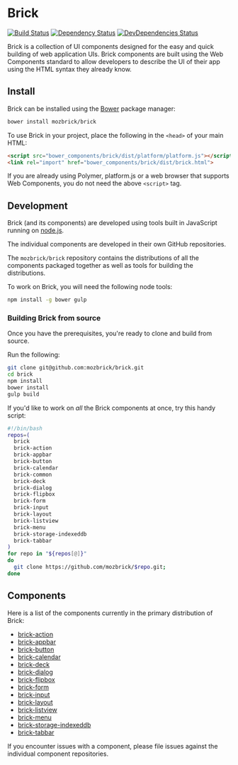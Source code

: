 # Brick


[![Build Status](http://img.shields.io/travis/mozbrick/brick.svg?style=flat)](https://travis-ci.org/mozbrick/brick)
[![Dependency Status](http://img.shields.io/david/mozbrick/brick.svg?style=flat)](https://david-dm.org/mozbrick/brick)
[![DevDependencies Status](http://img.shields.io/david/dev/mozbrick/brick.svg?style=flat)](https://david-dm.org/mozbrick/brick#info=devDependencies)


Brick is a collection of UI components designed for the easy and quick building of web application UIs. Brick components are built using the Web Components standard to allow developers to describe the UI of their app using the HTML syntax they already know.

## Install

Brick can be installed using the [Bower](http://bower.io) package manager:

```sh
bower install mozbrick/brick
```

To use Brick in your project, place the following in the `<head>` of your main HTML:

```html
<script src="bower_components/brick/dist/platform/platform.js"></script>
<link rel="import" href="bower_components/brick/dist/brick.html">
```

If you are already using Polymer, platform.js or a web browser that supports Web Components, you do not need the above `<script>` tag.

## Development

Brick (and its components) are developed using tools built in JavaScript running on [node.js](http://nodejs.org/download/).

The individual components are developed in their own GitHub repositories.

The `mozbrick/brick` repository contains the distributions of all the components packaged together as well as tools for building the distributions.

To work on Brick, you will need the following node tools:

```bash
npm install -g bower gulp
```

### Building Brick from source

Once you have the prerequisites, you're ready to clone and build from source.

Run the following:

```bash
git clone git@github.com:mozbrick/brick.git
cd brick
npm install
bower install
gulp build
```

If you'd like to work on *all* the Brick components at once, try this handy script:

```bash
#!/bin/bash
repos=(
  brick
  brick-action
  brick-appbar
  brick-button
  brick-calendar
  brick-common
  brick-deck
  brick-dialog
  brick-flipbox
  brick-form
  brick-input
  brick-layout
  brick-listview
  brick-menu
  brick-storage-indexeddb
  brick-tabbar
)
for repo in "${repos[@]}"
do
  git clone https://github.com/mozbrick/$repo.git;
done
```

## Components

Here is a list of the components currently in the primary distribution of Brick:

* [brick-action](https://github.com/mozbrick/brick-action)
* [brick-appbar](https://github.com/mozbrick/brick-appbar)
* [brick-button](https://github.com/mozbrick/brick-button)
* [brick-calendar](https://github.com/mozbrick/brick-calendar)
* [brick-deck](https://github.com/mozbrick/brick-deck)
* [brick-dialog](https://github.com/mozbrick/brick-dialog)
* [brick-flipbox](https://github.com/mozbrick/brick-flipbox)
* [brick-form](https://github.com/mozbrick/brick-form)
* [brick-input](https://github.com/mozbrick/brick-input)
* [brick-layout](https://github.com/mozbrick/brick-layout)
* [brick-listview](https://github.com/mozbrick/brick-listview)
* [brick-menu](https://github.com/mozbrick/brick-menu)
* [brick-storage-indexeddb](https://github.com/mozbrick/brick-storage-indexeddb)
* [brick-tabbar](https://github.com/mozbrick/brick-tabbar)

If you encounter issues with a component, please file issues against the individual component repositories.
